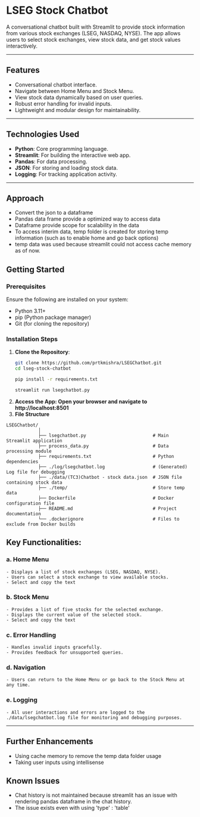 # **LSEG Stock Chatbot**

A conversational chatbot built with Streamlit to provide stock information from various stock exchanges (LSEG, NASDAQ, NYSE). 
The app allows users to select stock exchanges, view stock data, and get stock values interactively.

---

## **Features**
- Conversational chatbot interface.
- Navigate between Home Menu and Stock Menu.
- View stock data dynamically based on user queries.
- Robust error handling for invalid inputs.
- Lightweight and modular design for maintainability.

---

## **Technologies Used**
- **Python**: Core programming language.
- **Streamlit**: For building the interactive web app.
- **Pandas**: For data processing.
- **JSON**: For storing and loading stock data.
- **Logging**: For tracking application activity.

---

## **Approach**
- Convert the json to a dataframe
- Pandas data frame provide a optimized way to access data
- Dataframe provide scope for scalability in the data
- To access interim data, temp folder is created for storing temp information (such as to enable home and  go back options)
- temp data was used because streamlit could not access cache memory as of now. 

## **Getting Started**

### **Prerequisites**
Ensure the following are installed on your system:
- Python 3.11+
- pip (Python package manager)
- Git (for cloning the repository)

### **Installation Steps**

1. **Clone the Repository**:
   ```bash
   git clone https://github.com/prtkmishra/LSEGChatbot.git
   cd lseg-stock-chatbot
   ```
   ```bash
   pip install -r requirements.txt
   ```
   ```bash
   streamlit run lsegchatbot.py
   ```
2. **Access the App: Open your browser and navigate to http://localhost:8501**
3. **File Structure**
```plaintext
LSEGChatbot/
            │
            ├── lsegchatbot.py                         # Main Streamlit application
            ├── process_data.py                        # Data processing module
            ├── requirements.txt                       # Python dependencies
            ├── ./log/lsegchatbot.log                  # (Generated) Log file for debugging
            ├── ./data/(TC3)Chatbot - stock data.json  # JSON file containing stock data
            ├── ./temp/                                # Store temp data
            ├── Dockerfile                             # Docker configuration file
            ├── README.md                              # Project documentation
            └── .dockerignore                          # Files to exclude from Docker builds
```
## **Key Functionalities**:
### **a. Home Menu**
    - Displays a list of stock exchanges (LSEG, NASDAQ, NYSE).
    - Users can select a stock exchange to view available stocks.
    - Select and copy the text

### **b. Stock Menu**
    - Provides a list of five stocks for the selected exchange.
    - Displays the current value of the selected stock.
    - Select and copy the text
    
### **c. Error Handling**
    - Handles invalid inputs gracefully.
    - Provides feedback for unsupported queries.

### **d. Navigation**
    - Users can return to the Home Menu or go back to the Stock Menu at any time.

### **e. Logging**
    - All user interactions and errors are logged to the ./data/lsegchatbot.log file for monitoring and debugging purposes.
---

## **Further Enhancements**
   - Using cache memory to remove the temp data folder usage
   - Taking user inputs using intellisense
      
## **Known Issues**
   - Chat history is not maintained because streamlit has an issue with rendering pandas dataframe in the chat history.
   - The issue exists even with using 'type' : 'table'

